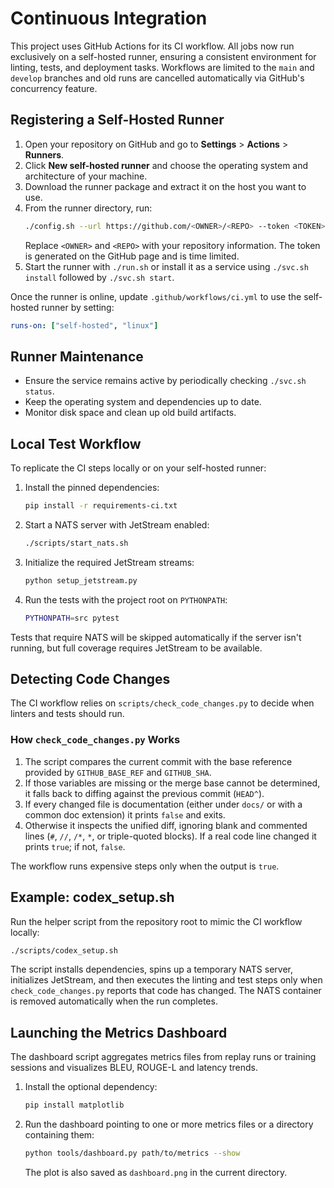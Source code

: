 # Continuous Integration

This project uses GitHub Actions for its CI workflow. All jobs now run exclusively on a self-hosted runner, ensuring a consistent environment for linting, tests, and deployment tasks. Workflows are limited to the `main` and `develop` branches and old runs are cancelled automatically via GitHub's concurrency feature.

## Registering a Self-Hosted Runner

1. Open your repository on GitHub and go to **Settings** > **Actions** > **Runners**.
2. Click **New self-hosted runner** and choose the operating system and architecture of your machine.
3. Download the runner package and extract it on the host you want to use.
4. From the runner directory, run:
   ```bash
   ./config.sh --url https://github.com/<OWNER>/<REPO> --token <TOKEN>
   ```
   Replace `<OWNER>` and `<REPO>` with your repository information. The token is generated on the GitHub page and is time limited.
5. Start the runner with `./run.sh` or install it as a service using `./svc.sh install` followed by `./svc.sh start`.

Once the runner is online, update `.github/workflows/ci.yml` to use the self-hosted runner by setting:

```yaml
runs-on: ["self-hosted", "linux"]
```

## Runner Maintenance

- Ensure the service remains active by periodically checking `./svc.sh status`.
- Keep the operating system and dependencies up to date.
- Monitor disk space and clean up old build artifacts.

## Local Test Workflow

To replicate the CI steps locally or on your self-hosted runner:

1. Install the pinned dependencies:
   ```bash
   pip install -r requirements-ci.txt
   ```
2. Start a NATS server with JetStream enabled:
   ```bash
   ./scripts/start_nats.sh
   ```
3. Initialize the required JetStream streams:
   ```bash
   python setup_jetstream.py
   ```
4. Run the tests with the project root on `PYTHONPATH`:
   ```bash
   PYTHONPATH=src pytest
   ```

Tests that require NATS will be skipped automatically if the server isn't
running, but full coverage requires JetStream to be available.

## Detecting Code Changes

The CI workflow relies on `scripts/check_code_changes.py` to decide when
linters and tests should run.

### How `check_code_changes.py` Works

1. The script compares the current commit with the base reference provided by
   `GITHUB_BASE_REF` and `GITHUB_SHA`.
2. If those variables are missing or the merge base cannot be determined, it
   falls back to diffing against the previous commit (`HEAD^`).
3. If every changed file is documentation (either under `docs/` or with a
   common doc extension) it prints `false` and exits.
4. Otherwise it inspects the unified diff, ignoring blank and commented lines
   (`#`, `//`, `/*`, `*`, or triple-quoted blocks). If a real code line changed
   it prints `true`; if not, `false`.

The workflow runs expensive steps only when the output is `true`.

## Example: codex_setup.sh

Run the helper script from the repository root to mimic the CI workflow
locally:

```bash
./scripts/codex_setup.sh
```

The script installs dependencies, spins up a temporary NATS server, initializes
JetStream, and then executes the linting and test steps only when
`check_code_changes.py` reports that code has changed. The NATS container is
removed automatically when the run completes.

## Launching the Metrics Dashboard

The dashboard script aggregates metrics files from replay runs or training sessions and visualizes BLEU, ROUGE-L and latency trends.

1. Install the optional dependency:
   ```bash
   pip install matplotlib
   ```
2. Run the dashboard pointing to one or more metrics files or a directory containing them:
   ```bash
   python tools/dashboard.py path/to/metrics --show
   ```
   The plot is also saved as `dashboard.png` in the current directory.
